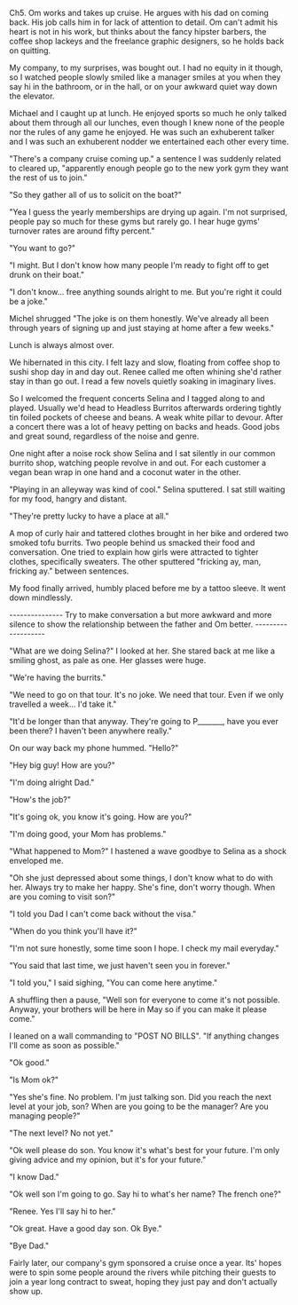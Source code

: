 Ch5. Om works and takes up cruise. He argues with his dad on coming back. His job calls him in for lack of attention to detail. Om can't admit his heart is not in his work, but thinks about the fancy hipster barbers, the coffee shop lackeys and the freelance graphic designers, so he holds back on quitting.

My company, to my surprises, was bought out. I had no equity in it though, so I watched people slowly smiled like a manager smiles at you when they say hi in the bathroom, or in the hall, or on your awkward quiet way down the elevator.

Michael and I caught up at lunch. He enjoyed sports so much he only talked about them through all our lunches, even though I knew none of the people nor the rules of any game he enjoyed. He was such an exhuberent talker and I was such an exhuberent nodder we entertained each other every time.

"There's a company cruise coming up." a sentence I was suddenly related to cleared up, "apparently enough people go to the new york gym they want the rest of us to join."

"So they gather all of us to solicit on the boat?"

"Yea I guess the yearly memberships are drying up again. I'm not surprised, people pay so much for these gyms but rarely go. I hear huge gyms' turnover rates are around fifty percent."

"You want to go?"

"I might. But I don't know how many people I'm ready to fight off to get drunk on their boat."

"I don't know... free anything sounds alright to me. But you're right it could be a joke."

Michel shrugged "The joke is on them honestly. We've already all been through years of signing up and just staying at home after a few weeks."

Lunch is always almost over.

We hibernated in this city. I felt lazy and slow, floating from coffee shop to sushi shop day in and day out. Renee called me often whining she'd rather stay in than go out. I read a few novels quietly soaking in imaginary lives.

So I welcomed the frequent concerts Selina and I tagged along to and played. Usually we'd head to Headless Burritos afterwards ordering tightly tin foiled pockets of cheese and beans. A weak white pillar to devour. After a concert there was a lot of heavy petting on backs and heads. Good jobs and great sound, regardless of the noise and genre.

One night after a noise rock show Selina and I sat silently in our common burrito shop, watching people revolve in and out. For each customer a vegan bean wrap in one hand and a coconut water in the other.

"Playing in an alleyway was kind of cool." Selina sputtered. I sat still waiting for my food, hangry and distant.

"They're pretty lucky to have a place at all."

A mop of curly hair and tattered clothes brought in her bike and ordered two smoked tofu burrits. Two people behind us smacked their food and conversation. One tried to explain how girls were attracted to tighter clothes, specifically sweaters. The other sputtered "fricking ay, man, fricking ay." between sentences.

My food finally arrived, humbly placed before me by a tattoo sleeve. It went down mindlessly.



--------------- Try to make conversation a but more awkward and more silence to show the relationship between the father and Om better. -------------------



"What are we doing Selina?" I looked at her. She stared back at me like a smiling ghost, as pale as one. Her glasses were huge.

"We're having the burrits."

"We need to go on that tour. It's no joke. We need that tour. Even if we only travelled a week... I'd take it."

"It'd be longer than that anyway. They're going to P_______, have you ever been there? I haven't been anywhere really."

On our way back my phone hummed. "Hello?"

"Hey big guy! How are you?"

"I'm doing alright Dad."

"How's the job?"

"It's going ok, you know it's going. How are you?"

"I'm doing good, your Mom has problems."

"What happened to Mom?" I hastened a wave goodbye to Selina as a shock enveloped me.

"Oh she just depressed about some things, I don't know what to do with her. Always try to make her happy. She's fine, don't worry though. When are you coming to visit son?"

"I told you Dad I can't come back without the visa."

"When do you think you'll have it?"

"I'm not sure honestly, some time soon I hope. I check my mail everyday."

"You said that last time, we just haven't seen you in forever."

"I told you," I said sighing, "You can come here anytime."

A shuffling then a pause, "Well son for everyone to come it's not possible. Anyway, your brothers will be here in May so if you can make it please come."

I leaned on a wall commanding to "POST NO BILLS". "If anything changes I'll come as soon as possible."

"Ok good."

"Is Mom ok?"

"Yes she's fine. No problem. I'm just talking son. Did you reach the next level at your job, son? When are you going to be the manager? Are you managing people?"

"The next level? No not yet."

"Ok well please do son. You know it's what's best for your future. I'm only giving advice and my opinion, but it's for your future."

"I know Dad."

"Ok well son I'm going to go. Say hi to what's her name? The french one?"

"Renee. Yes I'll say hi to her."

"Ok great. Have a good day son. Ok Bye."

"Bye Dad."

Fairly later, our company's gym sponsored a cruise once a year. Its' hopes were to spin some people around the rivers while pitching their guests to join a year long contract to sweat, hoping they just pay and don't actually show up.
